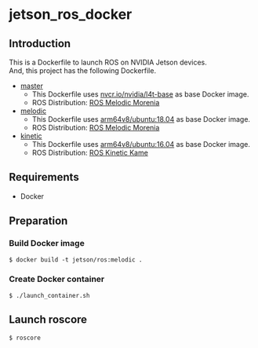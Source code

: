 # jetson_ros_docker

## Introduction
This is a Dockerfile to launch ROS on NVIDIA Jetson devices.  
And, this project has the following Dockerfile.

- [master](https://github.com/atinfinity/jetson_ros_docker/tree/master)
  - This Dockerfile uses [nvcr.io/nvidia/l4t-base](https://ngc.nvidia.com/catalog/containers/nvidia:l4t-base) as base Docker image.
  - ROS Distribution: [ROS Melodic Morenia](http://wiki.ros.org/melodic)
- [melodic](https://github.com/atinfinity/jetson_ros_docker/tree/melodic)
  - This Dockerfile uses [arm64v8/ubuntu:18.04](https://hub.docker.com/r/arm64v8/ubuntu/) as base Docker image.
  - ROS Distribution: [ROS Melodic Morenia](http://wiki.ros.org/melodic)
- [kinetic](https://github.com/atinfinity/jetson_ros_docker/tree/kinetic)
  - This Dockerfile uses [arm64v8/ubuntu:16.04](https://hub.docker.com/r/arm64v8/ubuntu/) as base Docker image.
  - ROS Distribution: [ROS Kinetic Kame](http://wiki.ros.org/kinetic)

## Requirements
- Docker

## Preparation
### Build Docker image
```
$ docker build -t jetson/ros:melodic .
```

### Create Docker container
```
$ ./launch_container.sh
```

## Launch roscore
```
$ roscore
```
